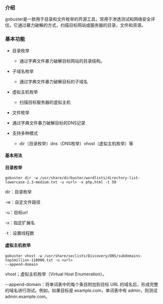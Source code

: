 ### 介绍

gobuster是一款用于目录和文件枚举的开源工具，常用于渗透测试和网络安全评估，它通过暴力破解的方式，扫描目标网站或服务器的目录，文件和资源。





### 基本功能

- 目录枚举
  - 通过字典文件暴力破解目标网站的目录结构。

- 子域名枚举
  - 通过字典文件暴力破解目标的子域名

- 虚拟主机枚举
  - 扫描目标服务器的虚拟主机

- 文件枚举
- 通过字典文件暴力破解目标的DNS记录

- 支持多种模式
  - dir（目录枚举）dns（DNS枚举）vhost（虚拟主机枚举）等





#### 基本用法



#### 目录枚举

```
gobuster dir -w /usr/share/dirbuster/wordlists/directory-list-lowercase-2.3-medium.txt -u <url> -x php,html -t 50
```

dir：目录枚举

-w：自定文件路径

-u：目标url

-x：指定扩展名

-t：设置线程数



#### 虚拟主机枚举

```
gobuster vhost -w /usr/share/seclists/Discovery/DNS/subdomains-top1million-110000.txt -u <url>
--append-domain
```

vhost；虚拟主机枚举（Virtual Host Enumeration）。

--append-domain：将单词表中的每个条目附加到目标 URL 的域名后，形成完整的域名进行测试。例如，如果目标是 example.com，单词表中有 admin，则测试 admin.example.com。